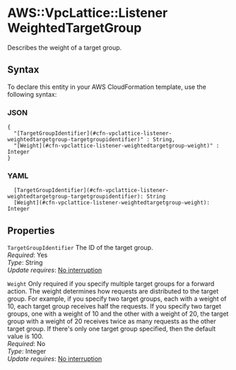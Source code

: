 # AWS::VpcLattice::Listener WeightedTargetGroup<a name="aws-properties-vpclattice-listener-weightedtargetgroup"></a>

Describes the weight of a target group\.

## Syntax<a name="aws-properties-vpclattice-listener-weightedtargetgroup-syntax"></a>

To declare this entity in your AWS CloudFormation template, use the following syntax:

### JSON<a name="aws-properties-vpclattice-listener-weightedtargetgroup-syntax.json"></a>

```
{
  "[TargetGroupIdentifier](#cfn-vpclattice-listener-weightedtargetgroup-targetgroupidentifier)" : String,
  "[Weight](#cfn-vpclattice-listener-weightedtargetgroup-weight)" : Integer
}
```

### YAML<a name="aws-properties-vpclattice-listener-weightedtargetgroup-syntax.yaml"></a>

```
  [TargetGroupIdentifier](#cfn-vpclattice-listener-weightedtargetgroup-targetgroupidentifier): String
  [Weight](#cfn-vpclattice-listener-weightedtargetgroup-weight): Integer
```

## Properties<a name="aws-properties-vpclattice-listener-weightedtargetgroup-properties"></a>

`TargetGroupIdentifier`  <a name="cfn-vpclattice-listener-weightedtargetgroup-targetgroupidentifier"></a>
The ID of the target group\.  
*Required*: Yes  
*Type*: String  
*Update requires*: [No interruption](https://docs.aws.amazon.com/AWSCloudFormation/latest/UserGuide/using-cfn-updating-stacks-update-behaviors.html#update-no-interrupt)

`Weight`  <a name="cfn-vpclattice-listener-weightedtargetgroup-weight"></a>
Only required if you specify multiple target groups for a forward action\. The weight determines how requests are distributed to the target group\. For example, if you specify two target groups, each with a weight of 10, each target group receives half the requests\. If you specify two target groups, one with a weight of 10 and the other with a weight of 20, the target group with a weight of 20 receives twice as many requests as the other target group\. If there's only one target group specified, then the default value is 100\.  
*Required*: No  
*Type*: Integer  
*Update requires*: [No interruption](https://docs.aws.amazon.com/AWSCloudFormation/latest/UserGuide/using-cfn-updating-stacks-update-behaviors.html#update-no-interrupt)